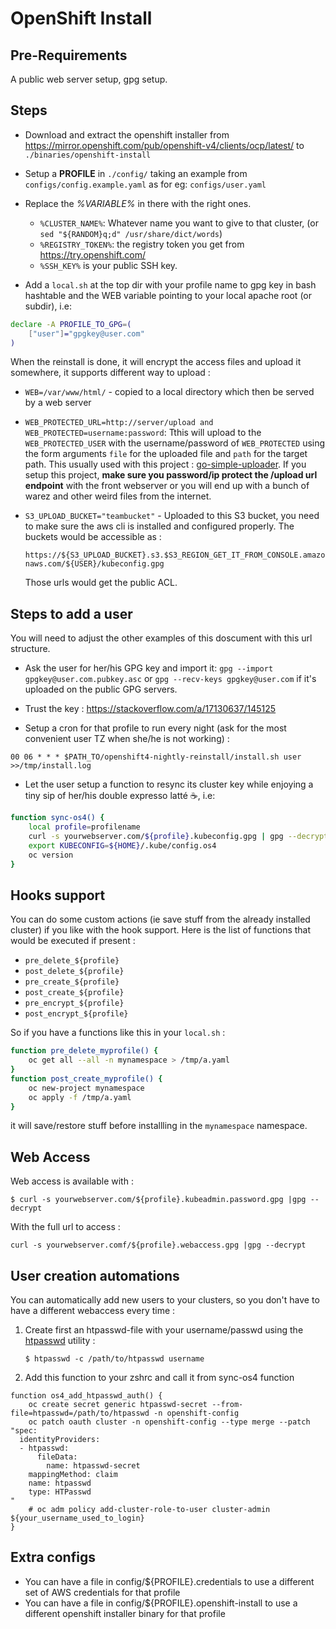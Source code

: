# OpenShift Install

## Pre-Requirements

A public web server setup, gpg setup.

## Steps

* Download and extract the openshift installer from
https://mirror.openshift.com/pub/openshift-v4/clients/ocp/latest/ to
`./binaries/openshift-install`

* Setup a **PROFILE** in `./config/` taking an example from `configs/config.example.yaml` as for eg: `configs/user.yaml`

* Replace the *%VARIABLE%* in there with the right ones.

  - `%CLUSTER_NAME%`: Whatever name you want to give to that cluster, (or `sed "${RANDOM}q;d" /usr/share/dict/words`)
  - `%REGISTRY_TOKEN%`: the registry token you get from https://try.openshift.com/
  - `%SSH_KEY%` is your public SSH key.

* Add a `local.sh` at the top dir with your profile name to gpg key in bash hashtable and the WEB variable pointing to your local apache root (or subdir), i.e:

```bash
declare -A PROFILE_TO_GPG=(
    ["user"]="gpgkey@user.com"
)

```
When the reinstall is done, it will encrypt the access files and upload it somewhere, it supports different way to upload : 

* `WEB=/var/www/html/` - copied to a local directory which then be served by a web server

* `WEB_PROTECTED_URL=http://server/upload and WEB_PROTECTED=username:password`: 
Tthis will upload to the `WEB_PROTECTED_USER` with the username/password of `WEB_PROTECTED` using the form arguments `file` for the uploaded file and `path` for the target path. 
This usually used with this project : [go-simple-uploader](https://github.com/chmouel/go-simple-uploader). If you setup this project, **make sure you password/ip protect the /upload url endpoint** with the front webserver or you will end up with a bunch of warez and other weird files from the internet.

* `S3_UPLOAD_BUCKET="teambucket"` - Uploaded to this S3 bucket, you need to make sure the aws cli is installed and configured properly. The buckets would be accessible as :

  `https://${S3_UPLOAD_BUCKET}.s3.$S3_REGION_GET_IT_FROM_CONSOLE.amazonaws.com/${USER}/kubeconfig.gpg`

  Those urls would get the public ACL.

## Steps to add a user
  You will need to adjust the other examples of this doscument with this url structure.

* Ask the user for her/his GPG key and import it: `gpg --import gpgkey@user.com.pubkey.asc` or `gpg
   --recv-keys gpgkey@user.com` if it's uploaded on the public GPG servers.

* Trust the key : https://stackoverflow.com/a/17130637/145125

* Setup a cron for that profile to run every night (ask for the most convenient user TZ when she/he is not working) :

`00 06 * * * $PATH_TO/openshift4-nightly-reinstall/install.sh user >>/tmp/install.log`

* Let the user setup a function to resync its cluster key while enjoying a tiny sip of her/his double expresso latté ☕️, i.e:

```bash
function sync-os4() {
    local profile=profilename
    curl -s yourwebserver.com/${profile}.kubeconfig.gpg | gpg --decrypt > ${HOME}/.kube/config.os4
    export KUBECONFIG=${HOME}/.kube/config.os4
    oc version
}
```

## Hooks support

You can do some custom actions (ie save stuff from the already installed cluster) if you like with the hook support. Here is the list of functions that would be executed if present :

* `pre_delete_${profile}`
* `post_delete_${profile}`
* `pre_create_${profile}`
* `post_create_${profile}`
* `pre_encrypt_${profile}`
* `post_encrypt_${profile}`

So if you have a functions like this in your `local.sh` :

```bash
function pre_delete_myprofile() {
    oc get all --all -n mynamespace > /tmp/a.yaml
}
function post_create_myprofile() {
    oc new-project mynamespace
    oc apply -f /tmp/a.yaml
}

```

it will save/restore stuff before installling in the `mynamespace` namespace.


## Web Access

Web access is available with :

```shell
$ curl -s yourwebserver.com/${profile}.kubeadmin.password.gpg |gpg --decrypt
```

With the full url to access :

```shell
curl -s yourwebserver.comf/${profile}.webaccess.gpg |gpg --decrypt
```

## User creation automations

You can automatically add new users to your clusters, so you don't have to have a different webaccess every time :


1. Create first an htpasswd-file with your username/passwd using the [htpasswd](https://httpd.apache.org/docs/current/programs/htpasswd.html) utility :

   ```shell
   $ htpasswd -c /path/to/htpasswd username
   ```

2. Add this function to your zshrc and call it from sync-os4 function
``` shell
function os4_add_htpasswd_auth() {
    oc create secret generic htpasswd-secret --from-file=htpasswd=/path/to/htpasswd -n openshift-config
    oc patch oauth cluster -n openshift-config --type merge --patch "spec:
  identityProviders:
  - htpasswd:
      fileData:
        name: htpasswd-secret
    mappingMethod: claim
    name: htpasswd
    type: HTPasswd
"
    # oc adm policy add-cluster-role-to-user cluster-admin ${your_username_used_to_login}
}
```

## Extra configs

* You can have a file in config/${PROFILE}.credentials to use a different set of AWS credentials for that profile
* You can have a file in config/${PROFILE}.openshift-install to use a different openshift installer binary  for that profile
